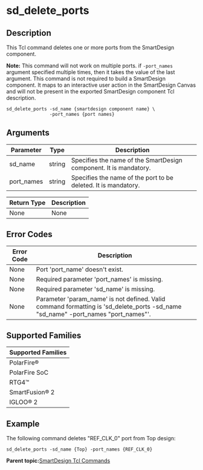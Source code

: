 # sd\_delete\_ports

## Description

This Tcl command deletes one or more ports from the SmartDesign component.

**Note:** This command will not work on multiple ports. if `-port_names` argument specified multiple times, then it takes the value of the last argument. This command is not required to build a SmartDesign component. It maps to an interactive user action in the SmartDesign Canvas and will not be present in the exported SmartDesign component Tcl description.

```
sd_delete_ports -sd_name {smartdesign component name} \
                -port_names {port names}
```

## Arguments

|Parameter|Type|Description|
|---------|----|-----------|
|sd\_name|string|Specifies the name of the SmartDesign component. It is mandatory.|
|port\_names|string|Specifies the name of the port to be deleted. It is mandatory.|

|Return Type|Description|
|-----------|-----------|
|None|None|

## Error Codes

|Error Code|Description|
|----------|-----------|
|None|Port 'port\_name' doesn't exist.|
|None|Required parameter 'port\_names' is missing.|
|None|Required parameter 'sd\_name' is missing.|
|None|Parameter 'param\_name' is not defined. Valid command formatting is 'sd\_delete\_ports -sd\_name "sd\_name" -port\_names "port\_names"'.|

## Supported Families

|Supported Families|
|------------------|
|PolarFire®|
|PolarFire SoC|
|RTG4™|
|SmartFusion® 2|
|IGLOO® 2|

## Example

The following command deletes "REF\_CLK\_0" port from Top design:

```
sd_delete_ports -sd_name {Top} -port_names {REF_CLK_0}
```

**Parent topic:**[SmartDesign Tcl Commands](GUID-92BDB298-D736-4F37-87A0-3E5E1200BEE6.md)

